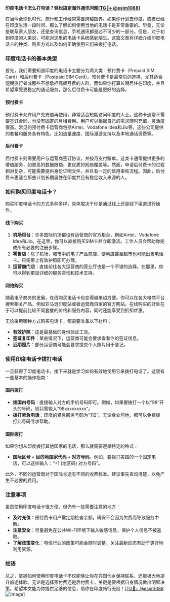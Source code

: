 **印度电话卡怎么打电话？轻松搞定海外通讯问题[[TG💪+ @esim1088](https://t.me/s/esim1088)]**

在当今全球化时代，旅行和工作经常需要跨越国界。如果你计划去印度，或者已经在印度生活一段时间，那么了解如何使用当地的电话卡是非常重要的。毕竟，无论是联系家人朋友，还是查询信息，手机通讯都是必不可少的一部分。但是，对于初到印度的人来说，可能对这里的电话卡系统感到陌生。这篇文章将详细介绍印度电话卡的种类、购买方式以及如何正确使用它们来拨打电话。

### 印度电话卡的基本类型

首先，我们需要知道印度的电话卡主要分为两大类：预付费卡（Prepaid SIM Card）和后付费卡（Postpaid SIM Card）。预付费卡是最常见的选择，尤其适合短期旅行者或那些不想承担高额月费的人群。而如果你打算长期居住在印度，并且希望享受更稳定的通话服务，那么后付费卡可能是更好的选择。

#### 预付费卡
预付费卡允许用户先充值再使用，非常适合短期访问印度的人士。这种卡通常不需要签订合同，也没有固定的月租费用。用户可以根据自己的需求随时充值，灵活度很高。常见的预付费卡运营商包括Airtel、Vodafone Idea和Jio等。这些公司提供的套餐和服务各有特色，比如流量速度、国际漫游支持以及本地通话资费等。

#### 后付费卡
后付费卡则需要用户与运营商签订协议，并按月支付账单。这类卡通常提供更多的增值服务，如更高的数据限额、更优质的网络覆盖等。然而，申请后付费卡的过程相对复杂，可能需要提供身份证明文件，并且有一定的信用审核流程。因此，后付费卡更适合那些计划长期居住在印度并且有稳定收入来源的人。

### 如何购买印度电话卡？

购买印度电话卡的方式多种多样，具体取决于你是通过线上还是线下渠道进行操作。

#### 线下购买
1. **机场柜台**：许多国际机场都设有运营商的官方柜台，例如Airtel、Vodafone Idea和Jio。在这里，你可以直接购买SIM卡并立即激活。工作人员会帮助你完成所有必要的注册步骤。
2. **零售店**：除了机场，城市中的电子产品商店、便利店甚至超市也可能出售电话卡。只需带上有效护照即可办理。
3. **运营商门店**：直接前往各大运营商的营业厅也是一个不错的选择。在那里，你可以得到更加详细的服务咨询和技术支持。

#### 网络购买
随着电子商务的发展，在线购买电话卡也变得越来越方便。你可以在各大电商平台搜索相关产品，例如亚马逊印度站或者运营商自家的官方网站。在线购买的好处在于可以提前比较不同套餐的价格和服务内容，同时还能享受到折扣优惠。

无论采用哪种方式购买电话卡，都需要准备以下材料：
- **有效护照**：这是最基础的身份验证工具。
- **签证复印件**：某些情况下，运营商可能会要求查看你的签证信息。
- **近期照片**：部分运营商可能会要求提交个人照片用于登记。

### 使用印度电话卡拨打电话

一旦获得了印度电话卡，接下来就是学习如何有效地使用它来拨打电话了。这里有一些基本的操作指南：

#### 国内拨打
- **拨国内号码**：直接输入对方的手机号码即可。例如，如果要拨打一个以“98”开头的号码，则只需输入“98xxxxxxxxx”。
- **拨打紧急电话**：印度的紧急服务号码为“112”。无论身处何地，都可以免费拨打此号码寻求帮助。

#### 国际拨打
如果你想从印度拨打其他国家的电话，那么就需要遵循特定的格式：
- **国际区号 + 目的地国家代码 + 对方号码**。例如，要拨打美国的一个固定电话，可以这样输入：“+1 (地区码) 对方号码”。

此外，不同的运营商对于国际长途有不同的收费标准。建议事先查询清楚，以免产生不必要的费用。

### 注意事项

虽然使用印度电话卡很方便，但仍有一些需要注意的地方：
- **及时充值**：预付费卡用户需定期检查余额，确保不会因为欠费而导致服务中断。
- **注意安全**：尽量避免在公共Wi-Fi环境下输入敏感信息，保护个人信息不被盗取。
- **了解政策变化**：电信行业的政策可能会随时调整，关注最新动态有助于更好地利用资源。

### 结语

总之，掌握如何使用印度电话卡不仅能够让你在异国他乡保持联系，还能极大地提升旅途体验。无论是选择预付费还是后付费卡，关键是要根据自身情况做出明智决策。希望本文能为你提供足够的信息，助你在印度畅行无阻！[[TG💪+ @esim1088](https://t.me/s/esim1088) ![Image](https://i.postimg.cc/4NQfJmqS/Snipaste-2025-05-13-00-14-12.png)]